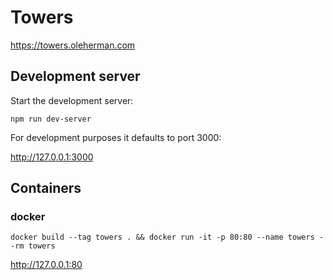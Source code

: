 # Towers

https://towers.oleherman.com

## Development server

Start the development server:

```
npm run dev-server
```

For development purposes it defaults to port 3000:

http://127.0.0.1:3000

## Containers

### docker

```
docker build --tag towers . && docker run -it -p 80:80 --name towers --rm towers
```

http://127.0.0.1:80
